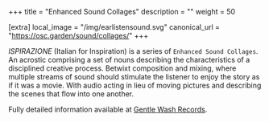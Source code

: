 +++
title = "Enhanced Sound Collages"
description = ""
weight = 50

[extra]
local_image = "/img/earlistensound.svg"
canonical_url = "https://osc.garden/sound/collages/"
+++

*ISPIRAZIONE* (Italian for Inspiration) is a series of `Enhanced Sound
Collages`. An acrostic comprising a set of nouns describing the characteristics
of a disciplined creative process. Betwixt composition and mixing, where
multiple streams of sound should stimulate the listener to enjoy the story as
if it was a movie. With audio acting in lieu of moving pictures and describing
the scenes that flow into one another.

Fully detailed information available at [Gentle Wash
Records](https://gentlewashrecords.com/posts/esc01-ispirazione).
